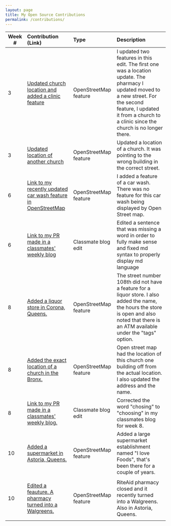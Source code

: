 ```yaml
---
layout: page
title: My Open Source Contributions
permalink: /contributions/
---
```


<!--
Type of the contribution should be "Wikipedia edit", "OpenStreet Map feature", "Project Documentation", "Project Code", "Blog Edit", etc.

The description should include a brief summary of what you did.

Replace the first row below with your contribution.

-->

| Week # | Contribution (Link)                                                                                                        | Type                  | Description                                                                                                                                                                                                                 |
| ------ | :------------------------------------------------------------------------------------------------------------------------- | :-------------------- | :-------------------------------------------------------------------------------------------------------------------------------------------------------------------------------------------------------------------------- |
| 3      | [Updated church location and added a clinic feature](https://www.openstreetmap.org/changeset/74456792)                     | OpenStreetMap feature | I updated two features in this edit. The first one was a location update. The pharmacy I updated moved to a new street. For the second feature, I updated it from a church to a clinic since the church is no longer there. |
| 3      | [Updated location of another church](https://www.openstreetmap.org/changeset/74414315)                                     | OpenStreetMap feature | Updated a location of a church. It was pointing to the wrong building in the correct street.                                                                                                                                |
| 6      | [Link to my recently updated car wash feature in OpenStreetMap](https://www.openstreetmap.org/changeset/75329481)          | OpenStreetMap feature | I added a feature of a car wash. There was no feature for this car wash being displayed by Open Street map.                                                                                                                 |
| 6      | [Link to my PR made in a classmates' weekly blog](https://github.com/hunter-college-ossd-fall-2019/kbarias-weekly/pull/8)  | Classmate blog edit   | Edited a sentence that was missing a word in order to fully make sense and fixed md syntax to properly display md language                                                                                                  |
| 8      | [Added a liquor store in Corona, Queens.](https://www.openstreetmap.org/node/6904021367)                                   | OpenStreetMap feature | The street number 108th did not have a feature for a liquor store. I also added the name, the hours the store is open and also noted that there is an ATM available under the "tags" option.                                |
| 8      | [Added the exact location of a church in the Bronx.](https://www.openstreetmap.org/way/276140812)                          | OpenStreetMap feature | Open street map had the location of this church one building off from the actual location. I also updated the address and the name.                                                                                         |
| 8      | [Link to my PR made in a classmates' weekly blog.](https://github.com/hunter-college-ossd-fall-2019/kbarias-weekly/pull/9) | Classmate blog edit   | Corrected the word "chosing" to "choosing" in my classmates blog for week 8.                                                                                                                                                |
| 10     | [Added a supermarket in Astoria, Queens.](https://www.openstreetmap.org/changeset/76535456#map=19/40.75554/-73.91228)      | OpenStreetMap feature | Added a large supermarket establishment named "I love Foods", that's been there for a couple of years.                                                                                                                      |
|        |
| 10     | [Edited a feauture. A pharmacy turned into a Walgreens.](https://www.openstreetmap.org/changeset/76535535)                 | OpenStreetMap feature | RiteAid pharmacy closed and it recently turned into a Walgreens. Also in Astoria, Queens.                                                                                                                                   |
|        |
